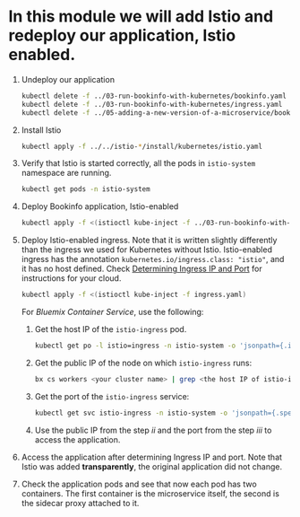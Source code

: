 # In this module we will add Istio and redeploy our application, Istio enabled.
1. Undeploy our application
   ```bash
   kubectl delete -f ../03-run-bookinfo-with-kubernetes/bookinfo.yaml
   kubectl delete -f ../03-run-bookinfo-with-kubernetes/ingress.yaml
   kubectl delete -f ../05-adding-a-new-version-of-a-microservice/bookinfo-reviews-v2-with-app-label.yaml
   ```
1. Install Istio
   ```bash
   kubectl apply -f ../../istio-*/install/kubernetes/istio.yaml
   ```
1. Verify that Istio is started correctly, all the pods in `istio-system` namespace are running.
   ```bash
   kubectl get pods -n istio-system
   ```
1. Deploy Bookinfo application, Istio-enabled
   ```bash
   kubectl apply -f <(istioctl kube-inject -f ../03-run-bookinfo-with-kubernetes/bookinfo.yaml)
   ```
1. Deploy Istio-enabled ingress. Note that it is written slightly differently than the ingress we used for Kubernetes without Istio. Istio-enabled ingress has the annotation `kubernetes.io/ingress.class: "istio"`, and it has no host defined. Check [Determining Ingress IP and Port](https://istio.io/docs/guides/bookinfo.html#determining-the-ingress-ip-and-port) for instructions for your cloud.
   ```bash
   kubectl apply -f <(istioctl kube-inject -f ingress.yaml)
   ```

   For _Bluemix Container Service_, use the following:
   1. Get the host IP of the `istio-ingress` pod.
      ```bash
      kubectl get po -l istio=ingress -n istio-system -o 'jsonpath={.items[0].status.hostIP}'
      ```
   2. Get the public IP of the node on which `istio-ingress` runs:
      ```bash
      bx cs workers <your cluster name> | grep <the host IP of istio-ingress>
      ```
   3. Get the port of the `istio-ingress` service:
      ```bash
      kubectl get svc istio-ingress -n istio-system -o 'jsonpath={.spec.ports[0].nodePort}'
      ```
   4. Use the public IP from the step _ii_ and the port from the step _iii_ to access the application. 
   
 1. Access the application after determining Ingress IP and port. Note that Istio was added **transparently**, the original application did not change.
 
 2. Check the application pods and see that now each pod has two containers. The first container is the microservice itself, the second is the sidecar proxy attached to it.

